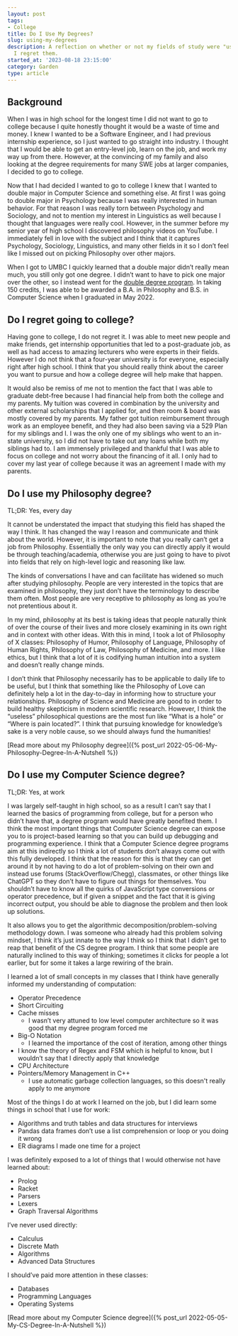 ```yaml
---
layout: post
tags:
- College
title: Do I Use My Degrees?
slug: using-my-degrees
description: A reflection on whether or not my fields of study were "useful" and if
  I regret them.
started_at: '2023-08-18 23:15:00'
category: Garden
type: article
---
```


## Background

When I was in high school for the longest time I did not want to go to college because I quite honestly thought it would be a waste of time and money. I knew I wanted to be a Software Engineer, and I had previous internship experience, so I just wanted to go straight into industry. I thought that I would be able to get an entry-level job, learn on the job, and work my way up from there. However, at the convincing of my family and also looking at the degree requirements for many SWE jobs at larger companies, I decided to go to college. 

Now that I had decided I wanted to go to college I knew that I wanted to double major in Computer Science and something else. At first I was going to double major in Psychology because I was really interested in human behavior. For that reason I was really torn between Psychology and Sociology, and not to mention my interest in Linguistics as well because I thought that languages were really cool. However, in the summer before my senior year of high school I discovered philosophy videos on YouTube. I immediately fell in love with the subject and I think that it captures Psychology, Sociology, Linguistics, and many other fields in it so I don’t feel like I missed out on picking Philosophy over other majors.

When I got to UMBC I quickly learned that a double major didn’t really mean much, you still only got one degree. I didn’t want to have to pick one major over the other, so I instead went for the [double degree program](https://registrar.umbc.edu/multiple-majors-multiple-degrees/). In taking 150 credits, I was able to be awarded a B.A. in Philosophy and B.S. in Computer Science when I graduated in May 2022.

## Do I regret going to college?

Having gone to college, I do not regret it. I was able to meet new people and make friends, get internship opportunities that led to a post-graduate job, as well as had access to amazing lecturers who were experts in their fields. However I do not think that a four-year university is for everyone, especially right after high school. I think that you should really think about the career you want to pursue and how a college degree will help make that happen.

It would also be remiss of me not to mention the fact that I was able to graduate debt-free because I had financial help from both the college and my parents. My tuition was covered in combination by the university and other external scholarships that I applied for, and then room & board was mostly covered by my parents. My father got tuition reimbursement through work as an employee benefit, and they had also been saving via a 529 Plan for my siblings and I. I was the only one of my siblings who went to an in-state university, so I did not have to take out any loans while both my siblings had to. I am immensely privileged and thankful that I was able to focus on college and not worry about the financing of it all. I only had to cover my last year of college because it was an agreement I made with my parents.

## Do I use my Philosophy degree?

TL;DR: Yes, every day

It cannot be understated the impact that studying this field has shaped the way I think. It has changed the way I reason and communicate and think about the world. However, it is important to note that you really can’t get a job from Philosophy. Essentially the only way you can directly apply it would be through teaching/academia, otherwise you are just going to have to pivot into fields that rely on high-level logic and reasoning like law.

The kinds of conversations I have and can facilitate has widened so much after studying philosophy. People are very interested in the topics that are examined in philosophy, they just don’t have the terminology to describe them often. Most people are very receptive to philosophy as long as you’re not pretentious about it. 

In my mind, philosophy at its best is taking ideas that people naturally think of over the course of their lives and more closely examining in its own right and in context with other ideas. With this in mind, I took a lot of Philosophy of X classes: Philosophy of Humor, Philosophy of Language, Philosophy of Human Rights, Philosophy of Law, Philosophy of Medicine, and more. I like ethics, but I think that a lot of it is codifying human intuition into a system and doesn’t really change minds.

I don’t think that Philosophy necessarily has to be applicable to daily life to be useful, but I think that something like the Philosophy of Love can definitely help a lot in the day-to-day in informing how to structure your relationships. Philosophy of Science and Medicine are good to in order to build healthy skepticism in modern scientific research. However, I think the “useless” philosophical questions are the most fun like “What is a hole” or “Where is pain located?”. I think that pursuing knowledge for knowledge’s sake is a very noble cause, so we should always fund the humanities!

[Read more about my Philosophy degree]({% post_url 2022-05-06-My-Philosophy-Degree-In-A-Nutshell %})

## Do I use my Computer Science degree?

TL;DR: Yes, at work

I was largely self-taught in high school, so as a result I can’t say that I learned the basics of programming from college, but for a person who didn’t have that, a degree program would have greatly benefited them. I think the most important things that Computer Science degree can expose you to is project-based learning so that you can build up debugging and programming experience. 
I think that a Computer Science degree programs aim at this indirectly so I think a lot of students don’t always come out with this fully developed. I think that the reason for this is that they can get around it by not having to do a lot of problem-solving on their own and instead use forums (StackOverflow/Chegg), classmates, or other things like ChatGPT so they don’t have to figure out things for themselves. You shouldn’t have to know all the quirks of JavaScript type conversions or operator precedence, but if given a snippet and the fact that it is giving incorrect output, you should be able to diagnose the problem and then look up solutions. 

It also allows you to get the algorithmic decomposition/problem-solving methodology down. I was someone who already had this problem solving mindset, I think it’s just innate to the way I think so I think that I didn’t get to reap that benefit of the CS degree program. I think that some people are naturally inclined to this way of thinking; sometimes it clicks for people a lot earlier, but for some it takes a large rewiring of the brain.

I learned a lot of small concepts in my classes that I think have generally informed my understanding of computation:
* Operator Precedence
* Short Circuiting
* Cache misses
    * I wasn’t very attuned to low level computer architecture so it was good that my degree program forced me 
* Big-O Notation
    * I learned the importance of the cost of iteration, among other things
* I know the theory of Regex and FSM which is helpful to know, but I wouldn’t say that I directly apply that knowledge
* CPU Architecture
* Pointers/Memory Management in C++
    * I use automatic garbage collection languages, so this doesn't really apply to me anymore

Most of the things I do at work I learned on the job, but I did learn some things in school that I use for work:
* Algorithms and truth tables and data structures for interviews
* Pandas data frames don’t use a list comprehension or loop or you doing it wrong 
* ER diagrams I made one time for a project 

I was definitely exposed to a lot of things that I would otherwise not have learned about:
* Prolog
* Racket
* Parsers
* Lexers
* Graph Traversal Algorithms

I’ve never used directly:
* Calculus
* Discrete Math
* Algorithms
* Advanced Data Structures

I should’ve paid more attention in these classes:
* Databases
* Programming Languages
* Operating Systems

[Read more about my Computer Science degree]({% post_url 2022-05-05-My-CS-Degree-In-A-Nutshell %})